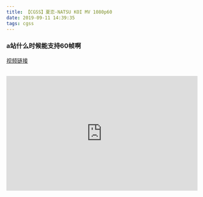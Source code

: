 ```yaml
---
title: 【CGSS】夏恋-NATSU KOI MV 1080p60
date: 2019-09-11 14:39:35
tags: cgss
---
```

### a站什么时候能支持60帧啊
[视频链接](https://www.acfun.cn/player/ac10910913)
<br></br>
<iframe style="min-width: 500px;min-height: 300px"   src="https://www.acfun.cn/player/ac10910913" id="ACFlashPlayer-re"  scrolling="no" border="0" frameborder="no" framespacing="0" allowfullscreen="true"></iframe>